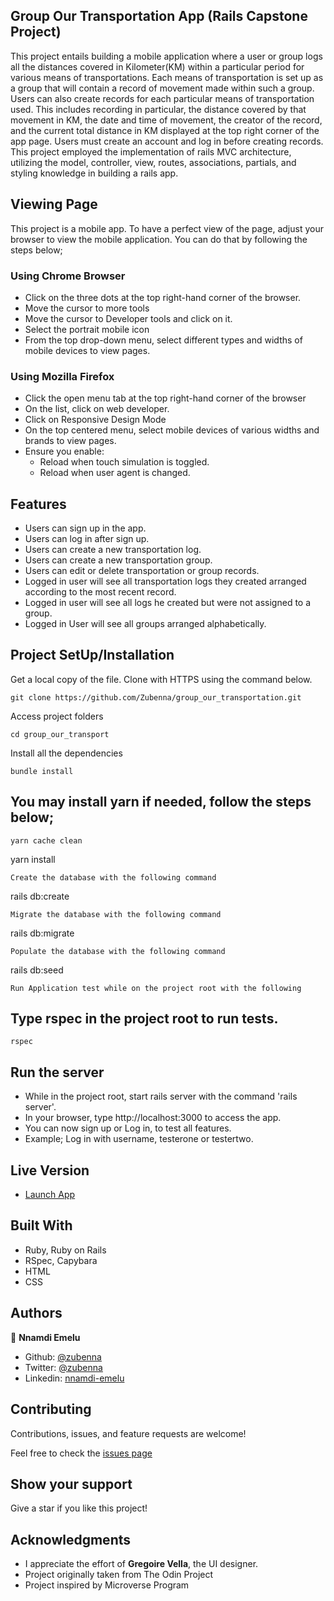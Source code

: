 ## Group Our Transportation App (Rails Capstone Project)

This project entails building a mobile application where a user or group logs all the distances covered in Kilometer(KM) within a particular period for various means of transportations. Each means of transportation is set up as a group that will contain a record of movement made within such a group. Users can also create records for each particular means of transportation used. This includes recording in particular, the distance covered by that movement in KM, the date and time of movement, the creator of the record, and the current total distance in KM displayed at the top right corner of the app page. Users must create an account and log in before creating records. This project employed the implementation of rails MVC architecture, utilizing the model, controller, view, routes, associations, partials, and styling knowledge in building a rails app.

## Viewing Page

This project is a mobile app. To have a perfect view of the page, adjust your browser to view the mobile application. You can do that by following the steps below;

### Using Chrome Browser

- Click on the three dots at the top right-hand corner of the browser.
- Move the cursor to more tools
- Move the cursor to Developer tools and click on it.
- Select the portrait mobile icon
- From the top drop-down menu, select different types and widths of mobile devices to view pages.

### Using Mozilla Firefox

- Click the open menu tab at the top right-hand corner of the browser
- On the list, click on web developer.
- Click on Responsive Design Mode
- On the top centered menu, select mobile devices of various widths and brands
  to view pages.
- Ensure you enable:
  - Reload when touch simulation is toggled.
  - Reload when user agent is changed.

## Features 
- Users can sign up in the app.
- Users can log in after sign up. 
- Users can create a new transportation log.
- Users can create a new transportation group.
- Users can edit or delete transportation or group records.
- Logged in user will see all transportation logs they created arranged according
  to the most recent record.
- Logged in user will see all logs he created but were not assigned to a group.
- Logged in User will see all groups arranged alphabetically.


## Project SetUp/Installation

Get a local copy of the file. Clone with HTTPS using the command below.

```
git clone https://github.com/Zubenna/group_our_transportation.git
```
Access project folders 
```
cd group_our_transport
```
Install all the dependencies
```
bundle install
```
## You may install yarn if needed, follow the steps below;
```
yarn cache clean
```
yarn install
```
Create the database with the following command
```
rails db:create
```
Migrate the database with the following command
```
rails db:migrate
```
Populate the database with the following command
```
rails db:seed
```
Run Application test while on the project root with the following 
```
## Type rspec in the project root to run tests.
```
rspec
```

## Run the server
- While in the project root, start rails server with the command 'rails server'.
- In your browser, type http://localhost:3000 to access the app.
- You can now sign up or Log in, to test all features.
- Example; Log in with username, testerone or testertwo.

## Live Version
- [Launch App](https://fast-dawn-66004.herokuapp.com/)

## Built With
- Ruby, Ruby on Rails
- RSpec, Capybara
- HTML
- CSS

## Authors

👤 **Nnamdi Emelu**
- Github: [@zubenna](https://github.com/zubenna)
- Twitter: [@zubenna](https://twitter.com/zubenna)
- Linkedin: [nnamdi-emelu](https://www.linkedin.com/in/nnamdi-emelu/)

##  Contributing

Contributions, issues, and feature requests are welcome!

Feel free to check the [issues page](https://github.com/Zubenna/group_our_transportation/issues)

## Show your support

Give a star if you like this project!

## Acknowledgments
- I appreciate the effort of **Gregoire Vella**, the UI designer.
- Project originally taken from The Odin Project
- Project inspired by Microverse Program
